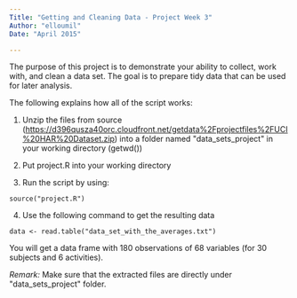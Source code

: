 ```yaml
---
Title: "Getting and Cleaning Data - Project Week 3"
Author: "elloumil"
Date: "April 2015"

---
```

The purpose of this project is to demonstrate your ability to collect, work with, and clean a data set. The goal is to prepare tidy data that can be used for later analysis.

The following explains how all of the script works:

1. Unzip the files from source (https://d396qusza40orc.cloudfront.net/getdata%2Fprojectfiles%2FUCI%20HAR%20Dataset.zip) into a folder named "data_sets_project" in your working directory (getwd())

2. Put project.R into your working directory

3. Run the script by using: 
```
source("project.R")
```
4. Use the following command to get the resulting data
```
data <- read.table("data_set_with_the_averages.txt") 
```

You will get a data frame with 180 observations of 68 variables (for 30 subjects and 6 activities).

*Remark:*
Make sure that the extracted files are directly under "data_sets_project" folder.
